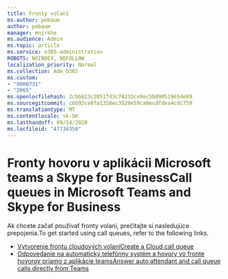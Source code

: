 ```yaml
---
title: Fronty volaní
ms.author: pebaum
author: pebaum
manager: mnirkhe
ms.audience: Admin
ms.topic: article
ms.service: o365-administration
ROBOTS: NOINDEX, NOFOLLOW
localization_priority: Normal
ms.collection: Adm_O365
ms.custom:
- "9000731"
- "2665"
ms.openlocfilehash: 2cbb823c2051fd3c78233ce9ec5b090519654e69
ms.sourcegitcommit: c6692ce0fa1358ec3529e59ca0ecdfdea4cdc759
ms.translationtype: MT
ms.contentlocale: sk-SK
ms.lasthandoff: 09/14/2020
ms.locfileid: "47734350"
---
```

# <a name="call-queues-in-microsoft-teams-and-skype-for-business"></a><span data-ttu-id="28a22-102">Fronty hovoru v aplikácii Microsoft teams a Skype for Business</span><span class="sxs-lookup"><span data-stu-id="28a22-102">Call queues in Microsoft Teams and Skype for Business</span></span> 

<span data-ttu-id="28a22-103">Ak chcete začať používať fronty volaní, prečítajte si nasledujúce prepojenia.</span><span class="sxs-lookup"><span data-stu-id="28a22-103">To get started using call queues, refer to the following links.</span></span>

- [<span data-ttu-id="28a22-104">Vytvorenie frontu cloudových volaní</span><span class="sxs-lookup"><span data-stu-id="28a22-104">Create a Cloud call queue</span></span>](https://docs.microsoft.com/microsoftteams/create-a-phone-system-call-queue)
- [<span data-ttu-id="28a22-105">Odpovedanie na automatický telefónny systém a hovory vo fronte hovorov priamo z aplikácie teams</span><span class="sxs-lookup"><span data-stu-id="28a22-105">Answer auto attendant and call queue calls directly from Teams</span></span>](https://docs.microsoft.com/microsoftteams/answer-auto-attendant-and-call-queue-calls)